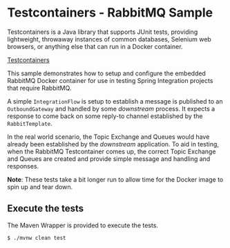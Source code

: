 Testcontainers - RabbitMQ Sample
==================================

Testcontainers is a Java library that supports JUnit tests, providing lightweight, throwaway instances of common databases, Selenium web browsers, or anything else that can run in a Docker container.

[Testcontainers](https://www.testcontainers.org/)

This sample demonstrates how to setup and configure the embedded RabbitMQ Docker container for use in testing Spring Integration projects that require RabbitMQ.

A simple `IntegrationFlow` is setup to establish a message is published to an `OutboundGateway` and handled by some _downstream_ process.
It expects a response to come back on some reply-to channel established by the `RabbitTemplate`.

In the real world scenario, the Topic Exchange and Queues would have already been established by the _downstream_ application. 
To aid in testing, when the RabbitMQ Testcontainer comes up, the correct Topic Exchange and Queues are created and provide simple message and handling and responses.

**Note**: These tests take a bit longer run to allow time for the Docker image to spin up and tear down.

## Execute the tests

The Maven Wrapper is provided to execute the tests. 

```bash
$ ./mvnw clean test
```